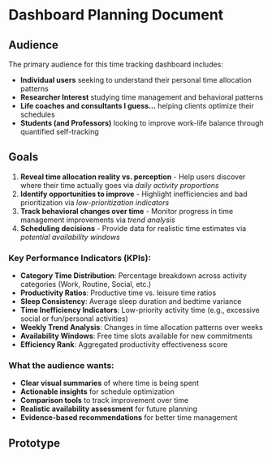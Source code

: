 # Dashboard Planning Document

## Audience
The primary audience for this time tracking dashboard includes:
- **Individual users** seeking to understand their personal time allocation patterns
- **Researcher Interest** studying time management and behavioral patterns
- **Life coaches and consultants I guess...** helping clients optimize their schedules
- **Students (and Professors)** looking to improve work-life balance through quantified self-tracking

## Goals
1. **Reveal time allocation reality vs. perception** - Help users discover where their time actually goes via *daily activity proportions*
2. **Identify opportunities to improve** - Highlight inefficiencies and bad prioritization via *low-prioritization indicators*
3. **Track behavioral changes over time** - Monitor progress in time management improvements via *trend analysis*
4. **Scheduling decisions** - Provide data for realistic time estimates via *potential availability windows*
### Key Performance Indicators (KPIs):
- **Category Time Distribution**: Percentage breakdown across activity categories (Work, Routine, Social, etc.)
- **Productivity Ratios**: Productive time vs. leisure time ratios
- **Sleep Consistency**: Average sleep duration and bedtime variance
- **Time Inefficiency Indicators**: Low-priority activity time (e.g., excessive social or fun/personal activities)
- **Weekly Trend Analysis**: Changes in time allocation patterns over weeks
- **Availability Windows**: Free time slots available for new commitments
- **Efficiency Rank**: Aggregated productivity effectiveness score
### What the audience wants:
- **Clear visual summaries** of where time is being spent
- **Actionable insights** for schedule optimization
- **Comparison tools** to track improvement over time
- **Realistic availability assessment** for future planning
- **Evidence-based recommendations** for better time management

## Prototype
